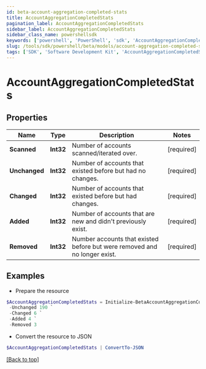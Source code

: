 ```yaml
---
id: beta-account-aggregation-completed-stats
title: AccountAggregationCompletedStats
pagination_label: AccountAggregationCompletedStats
sidebar_label: AccountAggregationCompletedStats
sidebar_class_name: powershellsdk
keywords: ['powershell', 'PowerShell', 'sdk', 'AccountAggregationCompletedStats', 'BetaAccountAggregationCompletedStats'] 
slug: /tools/sdk/powershell/beta/models/account-aggregation-completed-stats
tags: ['SDK', 'Software Development Kit', 'AccountAggregationCompletedStats', 'BetaAccountAggregationCompletedStats']
---
```



# AccountAggregationCompletedStats

## Properties

Name | Type | Description | Notes
------------ | ------------- | ------------- | -------------
**Scanned** | **Int32** | Number of accounts scanned/iterated over. | [required]
**Unchanged** | **Int32** | Number of accounts that existed before but had no changes. | [required]
**Changed** | **Int32** | Number of accounts that existed before but had changes. | [required]
**Added** | **Int32** | Number of accounts that are new and didn't previously exist. | [required]
**Removed** | **Int32** | Number accounts that existed before but were removed and no longer exist. | [required]

## Examples

- Prepare the resource
```powershell
$AccountAggregationCompletedStats = Initialize-BetaAccountAggregationCompletedStats  -Scanned 200 `
 -Unchanged 190 `
 -Changed 6 `
 -Added 4 `
 -Removed 3
```

- Convert the resource to JSON
```powershell
$AccountAggregationCompletedStats | ConvertTo-JSON
```


[[Back to top]](#) 

